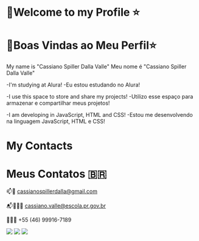 # 🥇Welcome to my Profile ⭐
# 🥇Boas Vindas ao Meu Perfil⭐

My name is "Cassiano Spiller Dalla Valle"
Meu nome é "Cassiano Spiller Dalla Valle"

-I'm studying at Alura!
-Eu estou estudando no Alura!

-I use this space to store and share my projects!
-Utilizo esse espaço para armazenar e compartilhar meus projetos!

-I am developing in JavaScript, HTML and CSS!
-Estou me desenvolvendo na linguagem JavaScript, HTML e CSS!

# My Contacts
# Meus Contatos 🇧🇷

📫📧 cassianospillerdalla@gmail.com

📬🧑‍🤝‍🧑 cassiano.valle@escola.pr.gov.br

📱🇧🇷 +55 (46) 99916-7189

![](https://media.tenor.com/NMULeDCLR34AAAAC/kaka-ricardo.gif)
![](https://media.tenor.com/QL_F_E0I8ygAAAAd/kobe-bryant.gif)
![](https://media.tenor.com/sBB0RSmZaOoAAAAd/zico-brazil.gif)
